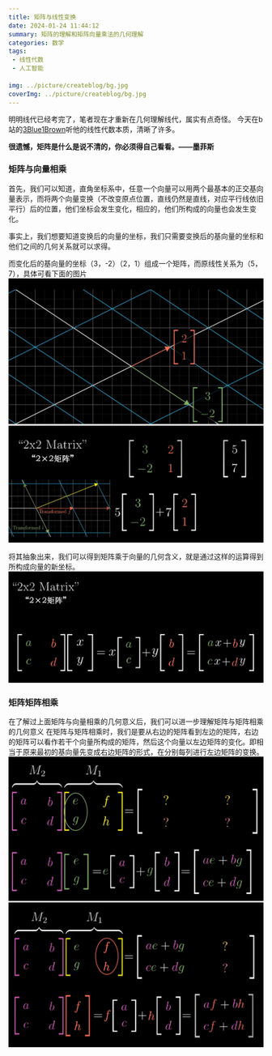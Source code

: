 ```yaml
---
title: 矩阵与线性变换
date: 2024-01-24 11:44:12
summary: 矩阵的理解和矩阵向量乘法的几何理解
categories: 数学
tags: 
 - 线性代数
 - 人工智能

img: ../picture/createblog/bg.jpg
coverImg: ../picture/createblog/bg.jpg
---
```


明明线代已经考完了，笔者现在才重新在几何理解线代，属实有点奇怪。
今天在b站的[3Blue1Brown](https://space.bilibili.com/88461692)听他的线性代数本质，清晰了许多。

**很遗憾，矩阵是什么是说不清的，你必须得自己看看。——墨菲斯**


### 矩阵与向量相乘
首先，我们可以知道，直角坐标系中，任意一个向量可以用两个最基本的正交基向量表示，而将两个向量变换（不改变原点位置，直线仍然是直线，对应平行线依旧平行）后的位置，他们坐标会发生变化，相应的，他们所构成的向量也会发生变化。

事实上，我们想要知道变换后的向量的坐标，我们只需要变换后的基向量的坐标和他们之间的几何关系就可以求得。

而变化后的基向量的坐标（3，-2）（2，1）组成一个矩阵，而原线性关系为（5，7），具体可看下面的图片
![图片](https://github.com/Penryn/picture/blob/main/1.png?raw=true)
![图片](https://github.com/Penryn/picture/blob/main/3.png?raw=true)

将其抽象出来，我们可以得到矩阵乘于向量的几何含义，就是通过这样的运算得到所构成向量的新坐标。
![图片](https://github.com/Penryn/picture/blob/main/4.png?raw=true)

### 矩阵矩阵相乘
在了解过上面矩阵与向量相乘的几何意义后，我们可以进一步理解矩阵与矩阵相乘的几何意义
在矩阵与矩阵相乘时，我们是要从右边的矩阵看到左边的矩阵，右边的矩阵可以看作若干个向量所构成的矩阵，然后这个向量以左边矩阵的变化。即相当于原来最初的基向量先变成右边矩阵的形式，在分别每列进行左边矩阵的变换。
![图片](https://github.com/Penryn/picture/blob/main/5.png?raw=true)
![图片](https://github.com/Penryn/picture/blob/main/6.png?raw=true)  
